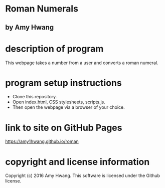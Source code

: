 # Roman Numerals
## by Amy Hwang

# description of program
This webpage takes a number from a user and converts a roman numeral.

# program setup instructions
* Clone this repository.
* Open index.html, CSS stylesheets, scripts.js.
* Then open the webpage via a browser of your choice.

# link to site on GitHub Pages
https://amy1hwang.github.io/roman

# copyright and license information
Copyright (c) 2016 Amy Hwang. This software is licensed under the Github license.
